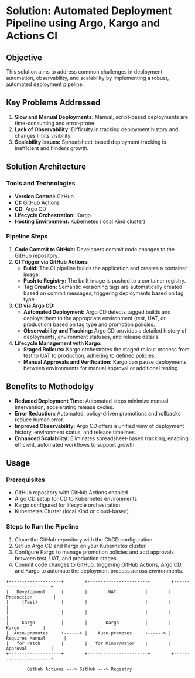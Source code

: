 # Solution: Automated Deployment Pipeline using Argo, Kargo and Actions CI

## Objective

This solution aims to address common challenges in deployment automation, observability, and scalability by implementing a robust, automated deployment pipeline.

## Key Problems Addressed

1. **Slow and Manual Deployments:** Manual, script-based deployments are time-consuming and error-prone.
2. **Lack of Observability:** Difficulty in tracking deployment history and changes limits visibility.
3. **Scalability Issues:** Spreadsheet-based deployment tracking is inefficient and hinders growth.

## Solution Architecture

### Tools and Technologies

* **Version Control:** GitHub
* **CI:** GitHub Actions
* **CD:** Argo CD
* **Lifecycle Orchestration:** Kargo
* **Hosting Environment:** Kubernetes (local Kind cluster)

### Pipeline Steps

1. **Code Commit to GitHub:** Developers commit code changes to the GitHub repository.
2. **CI Trigger via GitHub Actions:**
   * **Build:** The CI pipeline builds the application and creates a container image.
   * **Push to Registry:** The built image is pushed to a container registry.
   * **Tag Creation:** Semantic versioning tags are automatically created based on commit messages, triggering deployments based on tag type.
3. **CD via Argo CD:**
   * **Automated Deployment:** Argo CD detects tagged builds and deploys them to the appropriate environment (test, UAT, or production) based on tag type and promotion policies.
   * **Observability and Tracking:** Argo CD provides a detailed history of deployments, environment statuses, and release details.
4. **Lifecycle Management with Kargo:**
   * **Staged Rollouts:** Kargo orchestrates the staged rollout process from test to UAT to production, adhering to defined policies.
   * **Manual Approvals and Verification:** Kargo can pause deployments between environments for manual approval or additional testing.

## Benefits to Methodolgy

* **Reduced Deployment Time:** Automated steps minimize manual intervention, accelerating release cycles.
* **Error Reduction:** Automated, policy-driven promotions and rollbacks reduce human error.
* **Improved Observability:** Argo CD offers a unified view of deployment history, environment status, and release timelines.
* **Enhanced Scalability:** Eliminates spreadsheet-based tracking, enabling efficient, automated workflows to support growth.

## Usage

### Prerequisites

* GitHub repository with GitHub Actions enabled
* Argo CD setup for CD to Kubernetes environments
* Kargo configured for lifecycle orchestration
* Kubernetes Cluster (local Kind or cloud-based)

### Steps to Run the Pipeline

1. Clone the GitHub repository with the CI/CD configuration.
2. Set up Argo CD and Kargo on your Kubernetes cluster.
3. Configure Kargo to manage promotion policies and add approvals between test, UAT, and production stages.
4. Commit code changes to GitHub, triggering GitHub Actions, Argo CD, and Kargo to automate the deployment process across environments.

```
+--------------------+        +-----------------------+        +-----------------------+   
|   Development      |        |        UAT           |        |     Production        |   
|     (Test)         |        |                      |        |                       |   
|                    |        |                      |        |                       |   
|     Kargo          |        |       Kargo          |        |         Kargo         |   
|  Auto-promotes     +------> |    Auto-promotes     +------> | Requires Manual       |   
|   for Patch        |        |   for Minor/Major    |        |      Approval         |   
+--------------------+        +-----------------------+        +-----------------------+   

        GitHub Actions ---> GitHub ---> Registry
```